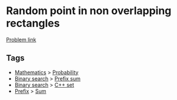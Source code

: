 # Random point in non overlapping rectangles

[Problem link](https://leetcode.com/problems/random-point-in-non-overlapping-rectangles)

## Tags

* [Mathematics](/README.md#Mathematics) > [Probability](/README.md#Mathematics-Probability)
* [Binary search](/README.md#Binary_search) > [Prefix sum](/README.md#Binary_search-Prefix_sum)
* [Binary search](/README.md#Binary_search) > [C++ set](/README.md#Binary_search-C___set)
* [Prefix](/README.md#Prefix) > [Sum](/README.md#Prefix-Sum)
